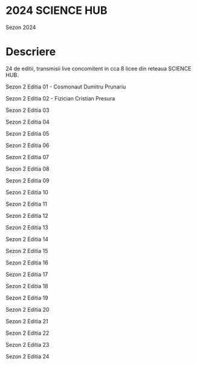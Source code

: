 # 2024 SCIENCE HUB

Sezon 2024

# Descriere

24 de editii, transmisii live concomitent in cca 8 licee din reteaua SCIENCE HUB.

Sezon 2 Editia 01 - Cosmonaut Dumitru Prunariu

Sezon 2 Editia 02 - Fizician Cristian Presura

Sezon 2 Editia 03

Sezon 2 Editia 04

Sezon 2 Editia 05

Sezon 2 Editia 06

Sezon 2 Editia 07

Sezon 2 Editia 08

Sezon 2 Editia 09

Sezon 2 Editia 10

Sezon 2 Editia 11

Sezon 2 Editia 12

Sezon 2 Editia 13

Sezon 2 Editia 14

Sezon 2 Editia 15

Sezon 2 Editia 16

Sezon 2 Editia 17

Sezon 2 Editia 18

Sezon 2 Editia 19

Sezon 2 Editia 20

Sezon 2 Editia 21

Sezon 2 Editia 22

Sezon 2 Editia 23

Sezon 2 Editia 24



